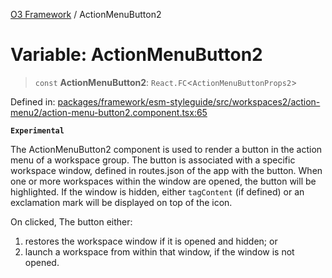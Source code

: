[O3 Framework](../API.md) / ActionMenuButton2

# Variable: ActionMenuButton2

> `const` **ActionMenuButton2**: `React.FC`\<`ActionMenuButtonProps2`\>

Defined in: [packages/framework/esm-styleguide/src/workspaces2/action-menu2/action-menu-button2.component.tsx:65](https://github.com/openmrs/openmrs-esm-core/blob/main/packages/framework/esm-styleguide/src/workspaces2/action-menu2/action-menu-button2.component.tsx#L65)

**`Experimental`**

The ActionMenuButton2 component is used to render a button in the action menu of a workspace group.
The button is associated with a specific workspace window, defined in routes.json of the app with the button.
When one or more workspaces within the window are opened, the button will be highlighted.
If the window is hidden, either `tagContent` (if defined) or an exclamation mark will be displayed
on top of the icon.

On clicked, The button either:
1. restores the workspace window if it is opened and hidden; or
2. launch a workspace from within that window, if the window is not opened.
